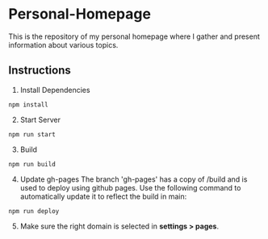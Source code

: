 # Personal-Homepage

This is the repository of my personal homepage where I gather and present information about various topics. 

## Instructions
1. Install Dependencies
```
npm install
```
2. Start Server
```
npm run start
```
3. Build
```
npm run build
```
4. Update gh-pages
The branch 'gh-pages' has a copy of /build and is used to deploy using github pages. Use the following command to automatically update it to reflect the build in main:
```
npm run deploy
```
5. Make sure the right domain is selected in **settings > pages**.
